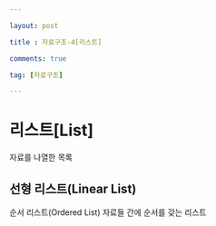 ```yaml
---

layout: post

title : 자료구조-4[리스트]

comments: true

tag: [자료구조]

---
```


# 리스트[List]
자료를 나열한 목록

## 선형 리스트(Linear List)
순서 리스트(Ordered List)
자료들 간에 순서를 갖는 리스트

